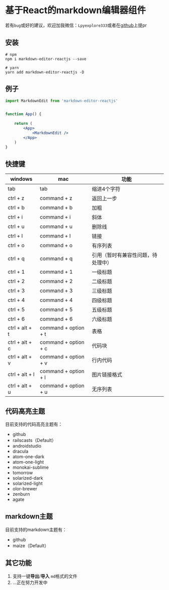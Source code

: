 # 基于React的markdown编辑器组件

若有`bug`或好的建议，欢迎加我微信：`Lpyexplore333`或者在[github](https://github.com/zero2one3/markdown-editor-reactjs)上提pr

## 安装

```shell
# npm
npm i markdown-editor-reactjs --save

# yarn
yarn add markdown-editor-reactjs -D
```

## 例子

```jsx
import MarkdownEdit from 'markdown-editor-reactjs'


function App() {
    
    return (
        <App>
            <MarkdownEdit />
        </App>
    )
}
```


## 快捷键

| windows | mac | 功能 |
| --- | --- | --- |
| tab | tab | 缩进4个字符 |
| ctrl + z | command + z | 返回上一步 |
| ctrl + b | command + b | 加粗 |
| ctrl + i | command + i | 斜体 |
| ctrl + u | command + u | 删除线 |
| ctrl + l | command + l | 链接 |
| ctrl + o | command + o | 有序列表 |
| ctrl + q | command + q | 引用（暂时有兼容性问题，待处理中） |
| ctrl + 1 | command + 1 | 一级标题 |
| ctrl + 2 | command + 2 | 二级标题 |
| ctrl + 3 | command + 3 | 三级标题 |
| ctrl + 4 | command + 4 | 四级标题 |
| ctrl + 5 | command + 5 | 五级标题 |
| ctrl + 6 | command + 6 | 六级标题 |
| ctrl + alt + t | command + option + t | 表格 |
| ctrl + alt + c | command + option + c | 代码块 |
| ctrl + alt + v | command + option + v | 行内代码 |
| ctrl + alt + l | command + option + l | 图片链接格式 |
| ctrl + alt + u | command + option + u | 无序列表 |

## 代码高亮主题

目前支持的代码高亮主题有：
- github
- railscasts（Default）
- androidstudio
- dracula
- atom-one-dark
- atom-one-light
- monokai-sublime
- tomorrow
- solarized-dark
- solarized-light
- olor-brewer
- zenburn
- agate

## markdown主题

目前支持的markdown主题有：
- github
- maize（Default）

## 其它功能

1. 支持一键**导出**/**导入** `md`格式的文件
2. ...正在努力开发中
